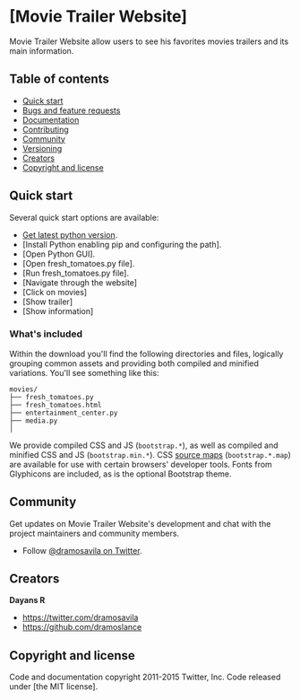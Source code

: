 # [Movie Trailer Website]

Movie Trailer Website allow users to see his favorites movies trailers and its main information.


## Table of contents

* [Quick start](#quick-start)
* [Bugs and feature requests](#bugs-and-feature-requests)
* [Documentation](#documentation)
* [Contributing](#contributing)
* [Community](#community)
* [Versioning](#versioning)
* [Creators](#creators)
* [Copyright and license](#copyright-and-license)


## Quick start

Several quick start options are available:

* [Get latest python version](https://www.python.org/ftp/python/2.7.10/python-2.7.10.amd64.msi).
* [Install Python enabling pip and configuring the path].
* [Open Python GUI].
* [Open fresh_tomatoes.py file].
* [Run fresh_tomatoes.py file].
* [Navigate through the website]
* [Click on movies]
* [Show trailer]
* [Show information]


### What's included

Within the download you'll find the following directories and files, logically grouping common assets and providing both compiled and minified variations. You'll see something like this:

```
movies/
├── fresh_tomatoes.py
├── fresh_tomatoes.html
├── entertainment_center.py
├── media.py
│  
```

We provide compiled CSS and JS (`bootstrap.*`), as well as compiled and minified CSS and JS (`bootstrap.min.*`). CSS [source maps](https://developer.chrome.com/devtools/docs/css-preprocessors) (`bootstrap.*.map`) are available for use with certain browsers' developer tools. Fonts from Glyphicons are included, as is the optional Bootstrap theme.


## Community

Get updates on Movie Trailer Website's development and chat with the project maintainers and community members.

* Follow [@dramosavila on Twitter](https://twitter.com/dramosavila).

## Creators

**Dayans R**

* <https://twitter.com/dramosavila>
* <https://github.com/dramoslance>

## Copyright and license

Code and documentation copyright 2011-2015 Twitter, Inc. Code released under [the MIT license].
